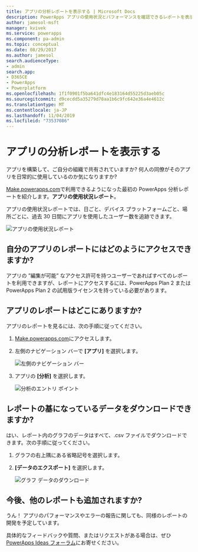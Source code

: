```yaml
---
title: アプリの分析レポートを表示する | Microsoft Docs
description: PowerApps アプリの使用状況とパフォーマンスを確認できるレポートを表示します。
author: jamesol-msft
manager: kvivek
ms.service: powerapps
ms.component: pa-admin
ms.topic: conceptual
ms.date: 08/29/2017
ms.author: jamesol
search.audienceType:
- admin
search.app:
- D365CE
- PowerApps
- Powerplatform
ms.openlocfilehash: 1f1f0901f5ba641dfc4e183164d55225d3aeb05c
ms.sourcegitcommit: d9cecdd5a35279d78aa1b6c9fc642e36a4e4612c
ms.translationtype: MT
ms.contentlocale: ja-JP
ms.lasthandoff: 11/04/2019
ms.locfileid: "73537086"
---
```

# <a name="view-analytics-reports-for-your-app"></a>アプリの分析レポートを表示する
アプリを構築して、ご自分の組織で共有されていますか?  何人の同僚がそのアプリを日常的に使用しているのか気になりますか?

[Make.powerapps.com](https://make.powerapps.com/?utm_source=padocs&utm_medium=linkinadoc&utm_campaign=referralsfromdoc)で利用できるようになった最初の PowerApps 分析レポートを紹介します。**アプリの使用状況レポート**。

アプリの使用状況レポートでは、日ごと、デバイス プラットフォームごと、場所ごとに、過去 30 日間にアプリを使用したユーザー数を追跡できます。

![アプリの使用状況レポート](./media/app-analytics/analytics.png)

## <a name="how-do-i-get-access-to-my-apps-reports"></a>自分のアプリのレポートにはどのようにアクセスできますか?
アプリの ”編集が可能” なアクセス許可を持つユーザーであればすべてのレポートを利用できますが、レポートにアクセスするには、PowerApps Plan 2 または PowerApps Plan 2 の試用版ライセンスを持っている必要があります。

## <a name="where-do-i-find-my-apps-reports"></a>アプリのレポートはどこにありますか?
アプリのレポートを見るには、次の手順に従ってください。

1. [Make.powerapps.com](https://make.powerapps.com/?utm_source=padocs&utm_medium=linkinadoc&utm_campaign=referralsfromdoc)にアクセスします。
2. 左側のナビゲーション バーで **[アプリ]** を選択します。
   
    ![左側のナビゲーション バー](./media/app-analytics/left-nav.png)
3. アプリの **[分析]** を選択します。
   
    ![分析のエントリ ポイント](./media/app-analytics/analytics-entry-point.png)

## <a name="can-i-download-the-data-behind-my-reports"></a>レポートの基になっているデータをダウンロードできますか?
はい、レポート内のグラフのデータはすべて、.csv ファイルでダウンロードできます。次の手順に従ってください。

1. グラフの右上隅にある省略記号を選択します。
2. **[データのエクスポート]** を選択します。
   
    ![グラフ データのダウンロード](./media/app-analytics/analytics-download.png)

## <a name="are-there-going-to-be-any-other-reports"></a>今後、他のレポートも追加されますか?
うん！ アプリのパフォーマンスやエラーの報告に関しても、同様のレポートの開発を予定しています。

具体的なフィードバックや質問、またはリクエストがある場合は、ぜひ [PowerApps Ideas フォーラム](https://powerusers.microsoft.com/t5/PowerApps-Ideas/idb-p/PowerAppsIdeas)にお寄せください。

